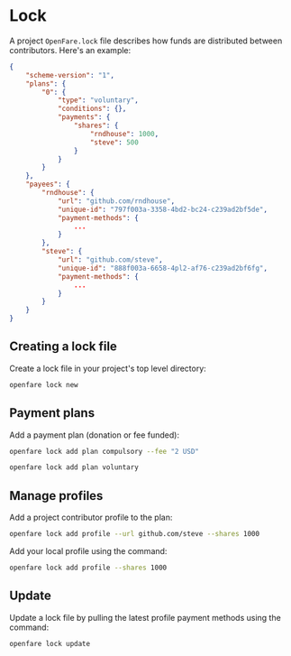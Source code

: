 # Lock

A project `OpenFare.lock` file describes how funds are distributed between contributors. Here's an example:

```json
{
    "scheme-version": "1",
    "plans": {
        "0": {
            "type": "voluntary",
            "conditions": {},
            "payments": {
                "shares": {
                    "rndhouse": 1000,
                    "steve": 500
                }
            }
        }
    },
    "payees": {
        "rndhouse": {
            "url": "github.com/rndhouse",
            "unique-id": "797f003a-3358-4bd2-bc24-c239ad2bf5de",
            "payment-methods": {
                ...
            }
        },
        "steve": {
            "url": "github.com/steve",
            "unique-id": "888f003a-6658-4pl2-af76-c239ad2bf6fg",
            "payment-methods": {
                ...
            }
        }
    }
}
```

## Creating a lock file

Create a lock file in your project's top level directory:

```bash
openfare lock new
```

## Payment plans

Add a payment plan (donation or fee funded):

```bash
openfare lock add plan compulsory --fee "2 USD"
```

```bash
openfare lock add plan voluntary
```

## Manage profiles

Add a project contributor profile to the plan:

```bash
openfare lock add profile --url github.com/steve --shares 1000
```

Add your local profile using the command:

```bash
openfare lock add profile --shares 1000
```

## Update

Update a lock file by pulling the latest profile payment methods using the command:

```bash
openfare lock update
```
